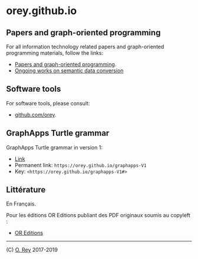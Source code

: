 # orey.github.io


## Papers and graph-oriented programming

For all information technology related papers and graph-oriented programming materials, follow the links:

  * [Papers and graph-oriented programming](https://orey.github.io/papers).
  * [Ongoing works on semantic data conversion](https://github.com/orey/graphapps)


## Software tools

For software tools, please consult:

  * [github.com/orey](https://github.com/orey).


## GraphApps Turtle grammar

GraphApps Turtle grammar in version 1:

  * [Link](graphapps-V1)
  * Permanent link: `https://orey.github.io/graphapps-V1`
  * Key: `<https://orey.github.io/graphapps-V1#>`


## Littérature

En Français.

Pour les éditions OR Editions publiant des PDF originaux soumis au copyleft :

  * [OR Editions](https://orey.github.io/oreditions)


---

(C) [O. Rey](https://www.linkedin.com/in/reyolivier/) 2017-2019
